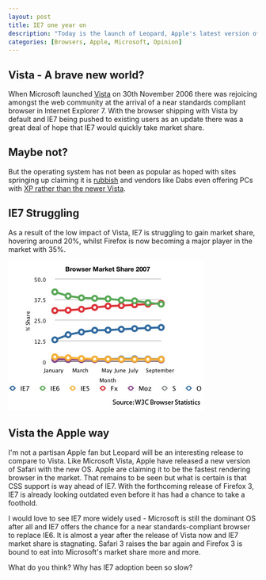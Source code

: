 ```yaml
--- 
layout: post
title: IE7 one year on
description: "Today is the launch of Leopard, Apple's latest version of the OSX operating system. With it comes Safari 3, a product that almost a year on from the launch of Vista highlights the stagnant performance of Internet Explorer 7. "
categories: [Browsers, Apple, Microsoft, Opinion]
---
```

## Vista - A brave new world?

When Microsoft launched [Vista][1] on 30th November 2006 there was rejoicing amongst the web community at the arrival of a near standards compliant browser in Internet Explorer 7. With the browser shipping with Vista by default and IE7 being pushed to existing users as an update there was a great deal of hope that IE7 would quickly take market share.

## Maybe not?

But the operating system has not been as popular as hoped with sites springing up claiming it is [rubbish][2] and vendors like Dabs even offering PCs with [XP rather than the newer Vista][3].

## IE7 Struggling 

As a result of the low impact of Vista, IE7 is struggling to gain market share, hovering around 20%, whilst Firefox is now becoming a major player in the market with 35%.

![Browser Market Share 2007 to date][4] 
## Vista the Apple way

I'm not a partisan Apple fan but Leopard will be an interesting release to compare to Vista. Like Microsoft Vista, Apple have released a new version of Safari with the new OS. Apple are claiming it to be the fastest rendering browser in the market. That remains to be seen but what is certain is that CSS support is way ahead of IE7. With the forthcoming release of Firefox 3, IE7 is already looking outdated even before it has had a chance to take a foothold. 

I would love to see IE7 more widely used - Microsoft is still the dominant OS after all and IE7 offers the chance for a near standards-compliant browser to replace IE6. It is almost a year after the release of Vista now and IE7 market share is stagnating. Safari 3 raises the bar again and Firefox 3 is bound to eat into Microsoft's market share more and more. 

What do you think? Why has IE7 adoption been so slow?

 [1]: http://www.microsoft.com/windows/products/windowsvista/default.mspx
 [2]: http://www.vistaisrubbish.com/
 [3]: http://www.telegraph.co.uk/money/main.jhtml?xml=/money/2007/09/24/cnpc124.xml
 [4]: /images/articles/browser_market_share.jpg "Browser Market Share 2007 to date"
